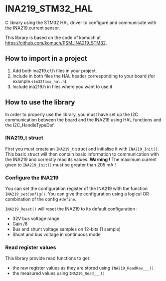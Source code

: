 # INA219_STM32_HAL

C library using the STM32 HAL driver to configure and communicate with the INA219 current sensor.

This library is based on the code of komuch at https://github.com/komuch/PSM_INA219_STM32.

## How to import in a project

1. Add both ina219.c/.h files in your project.
2. Include in both files the HAL header corresponding to your board (for example `stm32f4xx_hal.h`).
3. Include ina219.h in files where you want to use it.

## How to use the library

In order to properly use the library, you must have set up the I2C communication between the board and the INA219
using HAL functions and the I2C_HandleTypeDef.

### INA219_t struct

First you must create an `INA219_t` struct and initialise it with `INA219_Init()`.
This basic struct will then contain basic information to communication with the INA219 and correctly read its values.
**Warning !** The maximum current given to `INA219_Init()` must be greater than 205 mA !

### Configure the INA219

You can set the configuration register of the INA219 with the function `INA219_setConfig()`. You can give the configuration using a logical OR combination of the config `#define`.

`INA219_Reset()` will reset the INA219 to its default configuration :
- 32V bus voltage range
- Gain /8
- Bus and shunt voltage samples on 12-bits (1 sample)
- Shunt and bus voltage in continuous mode

### Read register values

This library provide read functions to get :
- the raw register values as they are stored using `INA219_ReadRaw___()`
- the measured values using `INA219_Read___()`
